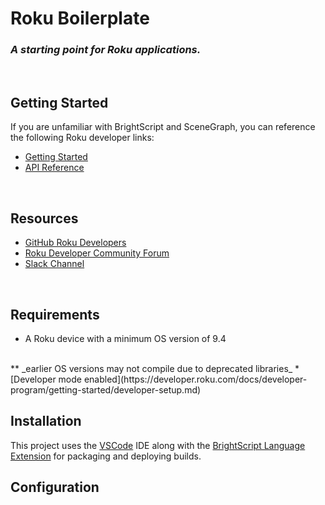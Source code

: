 # Roku Boilerplate
### _A starting point for Roku applications._
<br/>

## Getting Started
If you are unfamiliar with BrightScript and SceneGraph, you can reference the following Roku developer links:
* [Getting Started](https://developer.roku.com/docs/developer-program/getting-started/roku-dev-prog.md)
* [API Reference](https://developer.roku.com/docs/references/references-overview.md)
</br>

## Resources
* [GitHub Roku Developers](https://github.com/rokudev)
* [Roku Developer Community Forum](https://community.roku.com/t5/Roku-Developer-Program/bd-p/roku-developer-program)
* [Slack Channel](https://join.slack.com/t/rokudevelopers/shared_invite/enQtMzgyODg0ODY0NDM5LTM0N2UzYWExOGVlMTRlNGI2OTQ0ODA0Y2ZmMzFhZmMwMWEzNWI2MGM1YzFkZDVkZDNiNjYzYTgwODczNGQ2NDY)
 </br>

 ## Requirements
 * A Roku device with a minimum OS version of 9.4
 </br>
 ** _earlier OS versions may not compile due to deprecated libraries_
 * [Developer mode enabled](https://developer.roku.com/docs/developer-program/getting-started/developer-setup.md)
 </br>

 ## Installation
 This project uses the [VSCode](https://code.visualstudio.com/) IDE along with the [BrightScript Language Extension](https://marketplace.visualstudio.com/items?itemName=RokuCommunity.brightscript) for packaging and deploying builds.
 </br>

 ## Configuration